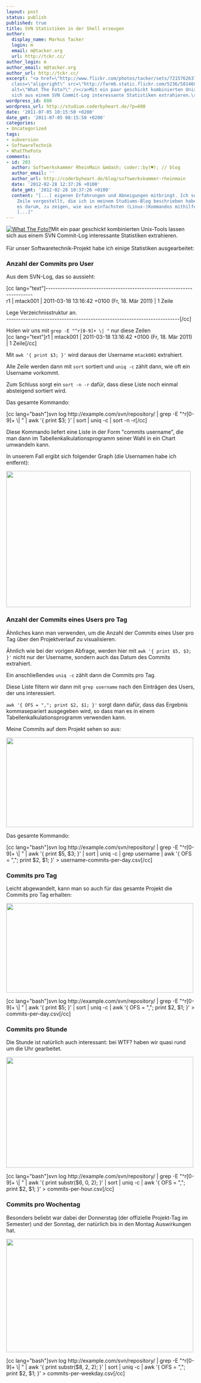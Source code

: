 ```yaml
---
layout: post
status: publish
published: true
title: SVN Statistiken in der Shell erzeugen
author:
  display_name: Markus Tacker
  login: m
  email: m@tacker.org
  url: http://tckr.cc/
author_login: m
author_email: m@tacker.org
author_url: http://tckr.cc/
excerpt: "<a href=\"http://www.flickr.com/photos/tacker/sets/72157626379556132/\"><img
  class=\"alignright\" src=\"http://farm6.static.flickr.com/5236/5814600568_a78deedb78_m.jpg\"
  alt=\"What The Foto?\" /></a>Mit ein paar geschickt kombinierten Unix-Tools lassen
  sich aus einem SVN Commit-Log interessante Statistiken extrahieren.\r\n"
wordpress_id: 608
wordpress_url: http://studium.coderbyheart.de/?p=608
date: '2011-07-05 10:15:50 +0200'
date_gmt: '2011-07-05 08:15:50 +0200'
categories:
- Uncategorized
tags:
- subversion
- SoftwareTechnik
- WhatTheFoto
comments:
- id: 203
  author: Softwerkskammer RheinMain &mdash; coder::by(♥); // blog
  author_email: ''
  author_url: http://coderbyheart.de/blog/softwerkskammer-rheinmain
  date: '2012-02-28 12:37:26 +0100'
  date_gmt: '2012-02-28 10:37:26 +0100'
  content: "[...] eigenen Erfahrungen und Abneigungen mitbringt. Ich selbst habe eine
    Zeile vorgestellt, die ich in meinem Studiums-Blog beschrieben habe — mir ging
    es darum, zu zeigen, wie aus einfachsten (Linux-)Kommandos mithilfe von Verkettung
    [...]"
---
```

<p><a href="http://www.flickr.com/photos/tacker/sets/72157626379556132/"><img class="alignright" src="http://farm6.static.flickr.com/5236/5814600568_a78deedb78_m.jpg" alt="What The Foto?" /></a>Mit ein paar geschickt kombinierten Unix-Tools lassen sich aus einem SVN Commit-Log interessante Statistiken extrahieren.<br />
<a id="more"></a><a id="more-608"></a><br />
Für unser Softwaretechnik-Projekt habe ich einige Statistiken ausgearbeitet:</p>
<h3 class="textimage">Anzahl der Commits pro User</h3>
<p>Aus dem SVN-Log, das so aussieht:</p>
<p>[cc lang="text"]------------------------------------------------------------------------<br />
r1 | mtack001 | 2011-03-18 13:16:42 +0100 (Fr, 18. Mär 2011) | 1 Zeile</p>
<p>Lege Verzeichnisstruktur an.<br />
------------------------------------------------------------------------[/cc]</p>
<p>Holen wir uns mit <code>grep -E "^r[0-9]+ \| "</code> nur diese Zeilen<br />
[cc lang="text"]r1 | mtack001 | 2011-03-18 13:16:42 +0100 (Fr, 18. Mär 2011) | 1 Zeile[/cc]</p>
<p>Mit <code>awk '{ print $3; }'</code> wird daraus der Username <code>mtack001</code> extrahiert.</p>
<p>Alle Zeile werden dann mit <code>sort</code> sortiert und <code>uniq -c</code> zählt dann, wie oft ein Username vorkommt.</p>
<p>Zum Schluss sorgt ein <code>sort -n -r</code> dafür, dass diese Liste noch einmal absteigend sortiert wird.</p>
<p>Das gesamte Kommando:</p>
<p>[cc lang="bash"]svn log http://example.com/svn/repository/ | grep -E "^r[0-9]+ \| " | awk '{ print $3; }' | sort | uniq -c | sort -n -r[/cc]</p>
<p>Diese Kommando liefert eine Liste in der Form "commits username", die man dann im Tabellenkalkulationsprogramm seiner Wahl in ein Chart umwandeln kann.</p>
<p>In unserem Fall ergibt sich folgender Graph (die Usernamen habe ich entfernt):</p>
<p><img class="alignnone size-full wp-image-612" title="Anzahl der Commits" src="http://studium.coderbyheart.de/wp-content/uploads/2011/07/wtf-anzahl-der-commits.png" alt="" width="493" height="364" /></p>
<h3 class="textimage">Anzahl der Commits eines Users pro Tag</h3>
<p>Ähnliches kann man verwenden, um die Anzahl der Commits eines User pro Tag über den Projektverlauf zu visualisieren.</p>
<p>Ähnlich wie bei der vorigen Abfrage, werden hier mit <code>awk '{ print $5, $3; }'</code> nicht nur der Username, sondern auch das Datum des Commits extrahiert.</p>
<p>Ein anschließendes <code>uniq -c</code> zählt dann die Commits pro Tag.</p>
<p>Diese Liste filtern wir dann mit <code>grep username</code> nach den Einträgen des Users, der uns interessiert.</p>
<p><code>awk '{ OFS = ","; print $2, $1; }'</code> sorgt dann dafür, dass das Ergebnis kommasepariert ausgegeben wird, so dass man es in einem Tabellenkalkulationsprogramm verwenden kann.</p>
<p>Meine Commits auf dem Projekt sehen so aus:</p>
<p><img src="http://studium.coderbyheart.de/wp-content/uploads/2011/07/wtf-commits-pro-tag-markus-500x240.png" alt="" title="Meine Commits pro Tag " width="500" height="240" class="alignnone size-medium wp-image-622" /></p>
<p>Das gesamte Kommando:</p>
<p>[cc lang="bash"]svn log http://example.com/svn/repository/ | grep -E "^r[0-9]+ \| " | awk '{ print $5, $3; }' | sort | uniq -c | grep username | awk '{ OFS = ","; print $2, $1; }' > username-commits-per-day.csv[/cc]</p>
<h3 class="textimage">Commits pro Tag</h3>
<p>Leicht abgewandelt, kann man so auch für das gesamte Projekt die Commits pro Tag erhalten:</p>
<p><img src="http://studium.coderbyheart.de/wp-content/uploads/2011/07/wtf-commits-pro-tag-500x239.png" alt="" title="Commits pro Tag" width="500" height="239" class="alignnone size-medium wp-image-618" /></p>
<p>[cc lang="bash"]svn log http://example.com/svn/repository/ | grep -E "^r[0-9]+ \| " | awk '{ print $5; }' | sort | uniq -c | awk '{ OFS = ","; print $2, $1; }' > commits-per-day.csv[/cc]</p>
<h3 class="textimage">Commits pro Stunde</h3>
<p>Die Stunde ist natürlich auch interessant: bei WTF? haben wir quasi rund um die Uhr gearbeitet.</p>
<p><img src="http://studium.coderbyheart.de/wp-content/uploads/2011/07/wtf-commits-nach-uhrzeit-500x296.png" alt="" title="Commits nach Uhrzeit" width="500" height="296" class="alignnone size-medium wp-image-619" /></p>
<p>[cc lang="bash"]svn log http://example.com/svn/repository/ | grep -E "^r[0-9]+ \| " | awk '{ print substr($6, 0, 2); }' | sort | uniq -c | awk '{ OFS = ","; print $2, $1; }' > commits-per-hour.csv[/cc]</p>
<h3 class="textimage">Commits pro Wochentag</h3>
<p>Besonders beliebt war dabei der Donnerstag (der offizielle Projekt-Tag im Semester) und der Sonntag, der natürlich bis in den Montag Auswirkungen hat.</p>
<p><img src="http://studium.coderbyheart.de/wp-content/uploads/2011/07/wtf-commits-pro-wochentag-500x303.png" alt="" title="Commits nach Wochentag" width="500" height="303" class="alignnone size-medium wp-image-620" /></p>
<p>[cc lang="bash"]svn log http://example.com/svn/repository/ | grep -E "^r[0-9]+ \| " | awk '{ print substr($8, 2, 2); }' | sort | uniq -c | awk '{ OFS = ","; print $2, $1; }' > commits-per-weekday.csv[/cc]</p>
